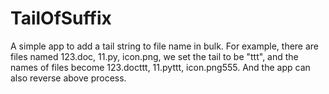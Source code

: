 # TailOfSuffix
A simple app to add a tail string to file name in bulk.
For example, there are files named 
123.doc, 11.py, icon.png, 
we set the tail to be "ttt", and the names of files become 
123.docttt, 11.pyttt, icon.png555.
And the app can also reverse above process.
